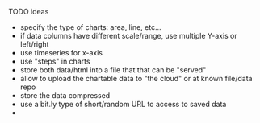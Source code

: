 TODO ideas
 * specify the type of charts: area, line, etc...
 * if data columns have different scale/range, use multiple Y-axis or left/right
 * use timeseries for x-axis
 * use "steps" in charts
 * store both data/html into a file that that can be "served"
 * allow to upload the chartable data to "the cloud" or at known file/data repo
 * store the data compressed
 * use a bit.ly type of short/random URL to access to saved data
 * 